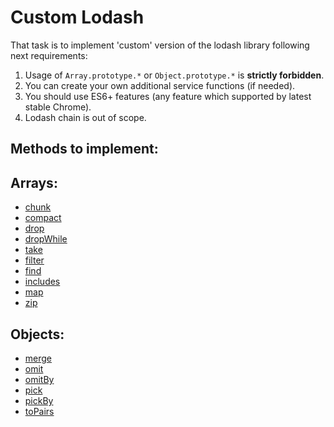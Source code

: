 # Custom Lodash
That task is to implement 'custom' version of the lodash library following next requirements:

1. Usage of `Array.prototype.*` or `Object.prototype.*` is **strictly forbidden**.
2. You can create your own additional service functions (if needed).
3. You should use ES6+ features (any feature which supported by latest stable Chrome).
4. Lodash chain is out of scope.

## Methods to implement:

## Arrays:
- [chunk](https://lodash.com/docs/4.17.15#chunk)
- [compact](https://lodash.com/docs/4.17.15#compact)
- [drop](https://lodash.com/docs/4.17.15#drop)
- [dropWhile](https://lodash.com/docs/4.17.15#dropWhile)
- [take](https://lodash.com/docs/4.17.15#take)
- [filter](https://lodash.com/docs/4.17.15#filter)
- [find](https://lodash.com/docs/4.17.15#find)
- [includes](https://lodash.com/docs/4.17.15#includes)
- [map](https://lodash.com/docs/4.17.15#map)
- [zip](https://lodash.com/docs/4.17.15#zip)

## Objects:
- [merge](https://lodash.com/docs/4.17.15#merge)
- [omit](https://lodash.com/docs/4.17.15#omit)
- [omitBy](https://lodash.com/docs/4.17.15#omitBy)
- [pick](https://lodash.com/docs/4.17.15#pick)
- [pickBy](https://lodash.com/docs/4.17.15#pickBy)
- [toPairs](https://lodash.com/docs/4.17.15#toPairs)
